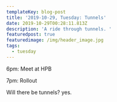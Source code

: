 ```yaml
---
templateKey: blog-post
title: '2019-10-29, Tuesday: Tunnels'
date: 2019-10-29T00:28:11.813Z
description: 'A ride through tunnels. '
featuredpost: true
featuredimage: /img/header_image.jpg
tags:
  - tuesday
---
```

6pm: Meet at HPB 

7pm: Rollout 



Will there be tunnels? yes.
